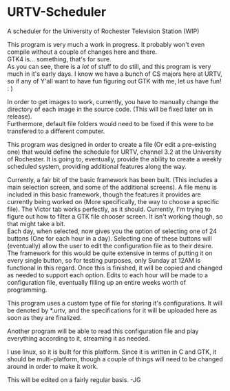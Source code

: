 # URTV-Scheduler
A scheduler for the University of Rochester Television Station (WIP)

This program is very much a work in progress.  It probably won't even compile without a couple of changes here and there.  
GTK4 is... something, that's for sure.  
As you can see, there is a *lot* of stuff to do still, and this program is very much in it's early days.  I know we have a bunch of CS majors here at URTV, so if any of Y'all want to have fun figuring out GTK with me, let us have fun!  : )


In order to get images to work, currently, you have to manually change the directory of each image in the source code. 
(This will be fixed later on in release).  
Furthermore, default file folders would need to be fixed if this were to be transfered to a different computer. 

This program was designed in order to create a file (Or edit a pre-existing one) that would define the schedule for URTV, channel 3.2 at the University of Rochester.  It is going to, eventually, provide the ability to create a weekly scheduled system, providing additional features along the way.  

Currently, a fair bit of the basic framework has been built.  (This includes a main selection screen, and some of the additional screens). 
A file menu is included in this basic framework, though the features it provides are currently being worked on (More specifically, the way to choose a specific file).  The Victor tab works perfectly, as it should. 
Currently, I'm trying to figure out how to filter a GTK file chooser screen.  It isn't working though, so that might take a bit.  
Each day, when selected, now gives you the option of selecting one of 24 buttons (One for each hour in a day).  Selecting one of these buttons will (eventually) allow the user to edit the configuration file as to their desire.  The framework for this would be quite extensive in terms of putting it on every single button, so for testing purposes, only Sunday at 12AM is functional in this regard.  Once this is finished, it will be copied and changed as needed to support each option.  Edits to each hour will be made to a configuration file, eventually filling up an entire weeks worth of programming.  

This program uses a custom type of file for storing it's configurations.  It will be denoted by *.urtv, and the specifications for it will be uploaded here as soon as they are finalized.  

Another program will be able to read this configuration file and play everything according to it, streaming it as needed.  

I use linux, so it is built for this platform.  Since it is written in C and GTK, it should be multi-platform, though a couple of things will need to be changed around in order to make it work.  

This will be edited on a fairly regular basis.  -JG
